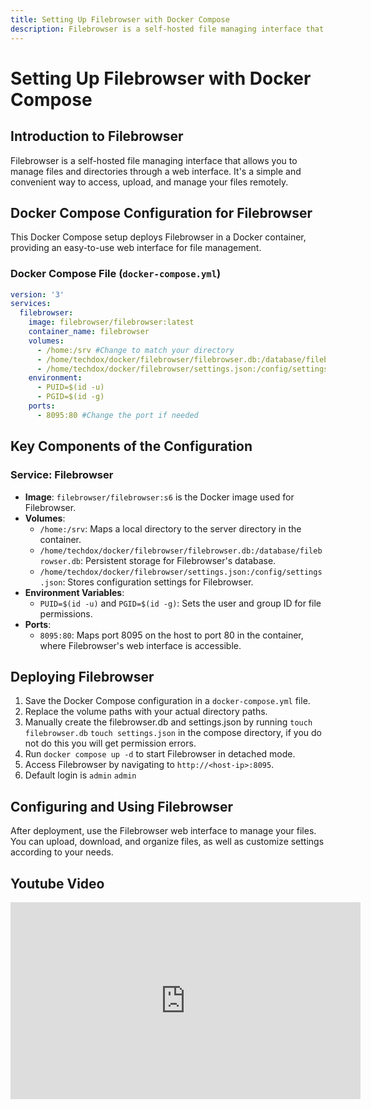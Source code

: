 ```yaml
---
title: Setting Up Filebrowser with Docker Compose
description: Filebrowser is a self-hosted file managing interface that allows you to manage files and directories through a web interface. It's a simple and convenient way to access, upload, and manage your files remotely.
---
```



# Setting Up Filebrowser with Docker Compose

## Introduction to Filebrowser

Filebrowser is a self-hosted file managing interface that allows you to manage files and directories through a web interface. It's a simple and convenient way to access, upload, and manage your files remotely.

## Docker Compose Configuration for Filebrowser

This Docker Compose setup deploys Filebrowser in a Docker container, providing an easy-to-use web interface for file management.

### Docker Compose File (`docker-compose.yml`)

```yaml
version: '3'
services:
  filebrowser:
    image: filebrowser/filebrowser:latest
    container_name: filebrowser
    volumes:
      - /home:/srv #Change to match your directory
      - /home/techdox/docker/filebrowser/filebrowser.db:/database/filebrowser.db #Change to match your directory
      - /home/techdox/docker/filebrowser/settings.json:/config/settings.json #Change to match your directory
    environment:
      - PUID=$(id -u)
      - PGID=$(id -g)
    ports:
      - 8095:80 #Change the port if needed
```

## Key Components of the Configuration
### Service: Filebrowser
- **Image**: `filebrowser/filebrowser:s6` is the Docker image used for Filebrowser.
- **Volumes**: 
  - `/home:/srv`: Maps a local directory to the server directory in the container.
  - `/home/techdox/docker/filebrowser/filebrowser.db:/database/filebrowser.db`: Persistent storage for Filebrowser's database.
  - `/home/techdox/docker/filebrowser/settings.json:/config/settings.json`: Stores configuration settings for Filebrowser.
- **Environment Variables**: 
  - `PUID=$(id -u)` and `PGID=$(id -g)`: Sets the user and group ID for file permissions.
- **Ports**: 
  - `8095:80`: Maps port 8095 on the host to port 80 in the container, where Filebrowser's web interface is accessible.

## Deploying Filebrowser

1. Save the Docker Compose configuration in a `docker-compose.yml` file.
2. Replace the volume paths with your actual directory paths.
3. Manually create the filebrowser.db and settings.json by running `touch filebrowser.db` `touch settings.json` in the compose directory, if you do not do this you will get permission errors.
3. Run `docker compose up -d` to start Filebrowser in detached mode.
4. Access Filebrowser by navigating to `http://<host-ip>:8095`.
5. Default login is `admin` `admin`
## Configuring and Using Filebrowser

After deployment, use the Filebrowser web interface to manage your files. You can upload, download, and organize files, as well as customize settings according to your needs.


## Youtube Video

<iframe width="560" height="315" src="https://www.youtube.com/embed/V6kHXWKwzn8?si=Fq1n_uyzK24v9VVx" title="YouTube video player" frameborder="0" allow="accelerometer; autoplay; clipboard-write; encrypted-media; gyroscope; picture-in-picture; web-share" allowfullscreen></iframe>
